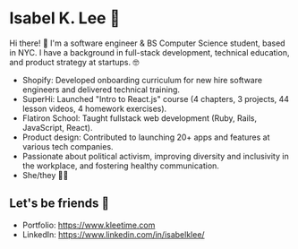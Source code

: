 # Isabel K. Lee 🤠
Hi there! 👋 I'm a software engineer & BS Computer Science student, based in NYC. I have a background in full-stack development, technical education, and product strategy at startups. 🤓

* Shopify: Developed onboarding curriculum for new hire software engineers and delivered technical training.
* SuperHi: Launched "Intro to React.js" course (4 chapters, 3 projects, 44 lesson videos, 4 homework exercises).
* Flatiron School: Taught fullstack web development (Ruby, Rails, JavaScript, React).
* Product design: Contributed to launching 20+ apps and features at various tech companies.
* Passionate about political activism, improving diversity and inclusivity in the workplace, and fostering healthy communication.
* She/they 🏳️‍🌈

## Let's be friends 🍊
* Portfolio: https://www.kleetime.com
* LinkedIn: https://www.linkedin.com/in/isabelklee/
